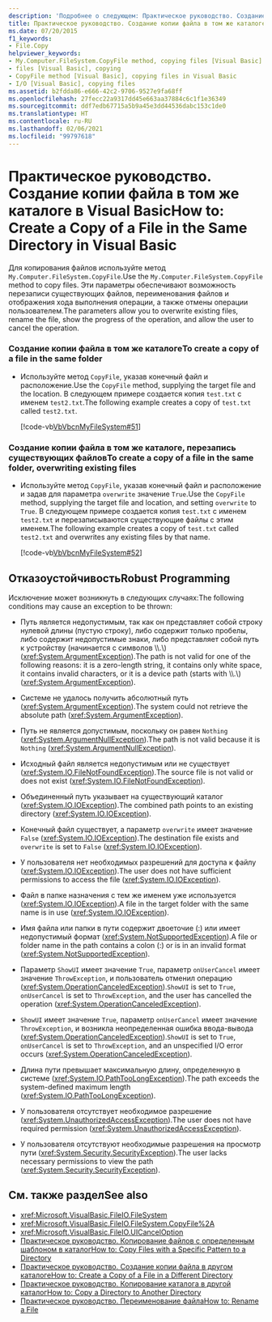 ```yaml
---
description: 'Подробнее о следующем: Практическое руководство. Создание копии файла в том же каталоге в Visual Basic'
title: Практическое руководство. Создание копии файла в том же каталоге
ms.date: 07/20/2015
f1_keywords:
- File.Copy
helpviewer_keywords:
- My.Computer.FileSystem.CopyFile method, copying files [Visual Basic]
- files [Visual Basic], copying
- CopyFile method [Visual Basic], copying files in Visual Basic
- I/O [Visual Basic], copying files
ms.assetid: b2fdda86-e666-42c2-9706-9527e9fa68ff
ms.openlocfilehash: 27fecc22a9317dd45e663aa37884c6c1f1e36349
ms.sourcegitcommit: ddf7edb67715a5b9a45e3dd44536dabc153c1de0
ms.translationtype: HT
ms.contentlocale: ru-RU
ms.lasthandoff: 02/06/2021
ms.locfileid: "99797618"
---
```

# <a name="how-to-create-a-copy-of-a-file-in-the-same-directory-in-visual-basic"></a><span data-ttu-id="5c8a8-103">Практическое руководство. Создание копии файла в том же каталоге в Visual Basic</span><span class="sxs-lookup"><span data-stu-id="5c8a8-103">How to: Create a Copy of a File in the Same Directory in Visual Basic</span></span>

<span data-ttu-id="5c8a8-104">Для копирования файлов используйте метод `My.Computer.FileSystem.CopyFile`.</span><span class="sxs-lookup"><span data-stu-id="5c8a8-104">Use the `My.Computer.FileSystem.CopyFile` method to copy files.</span></span> <span data-ttu-id="5c8a8-105">Эти параметры обеспечивают возможность перезаписи существующих файлов, переименования файлов и отображения хода выполнения операции, а также отмены операции пользователем.</span><span class="sxs-lookup"><span data-stu-id="5c8a8-105">The parameters allow you to overwrite existing files, rename the file, show the progress of the operation, and allow the user to cancel the operation.</span></span>  
  
### <a name="to-create-a-copy-of-a-file-in-the-same-folder"></a><span data-ttu-id="5c8a8-106">Создание копии файла в том же каталоге</span><span class="sxs-lookup"><span data-stu-id="5c8a8-106">To create a copy of a file in the same folder</span></span>  
  
- <span data-ttu-id="5c8a8-107">Используйте метод `CopyFile`, указав конечный файл и расположение.</span><span class="sxs-lookup"><span data-stu-id="5c8a8-107">Use the `CopyFile` method, supplying the target file and the location.</span></span> <span data-ttu-id="5c8a8-108">В следующем примере создается копия `test.txt` с именем `test2.txt`.</span><span class="sxs-lookup"><span data-stu-id="5c8a8-108">The following example creates a copy of `test.txt` called `test2.txt`.</span></span>  
  
     [!code-vb[VbVbcnMyFileSystem#51](~/samples/snippets/visualbasic/VS_Snippets_VBCSharp/VbVbcnMyFileSystem/VB/Class1.vb#51)]  
  
### <a name="to-create-a-copy-of-a-file-in-the-same-folder-overwriting-existing-files"></a><span data-ttu-id="5c8a8-109">Создание копии файла в том же каталоге, перезапись существующих файлов</span><span class="sxs-lookup"><span data-stu-id="5c8a8-109">To create a copy of a file in the same folder, overwriting existing files</span></span>  
  
- <span data-ttu-id="5c8a8-110">Используйте метод `CopyFile`, указав конечный файл и расположение и задав для параметра `overwrite` значение `True`.</span><span class="sxs-lookup"><span data-stu-id="5c8a8-110">Use the `CopyFile` method, supplying the target file and location, and setting `overwrite` to `True`.</span></span> <span data-ttu-id="5c8a8-111">В следующем примере создается копия `test.txt` с именем `test2.txt` и перезаписываются существующие файлы с этим именем.</span><span class="sxs-lookup"><span data-stu-id="5c8a8-111">The following example creates a copy of `test.txt` called `test2.txt` and overwrites any existing files by that name.</span></span>  
  
     [!code-vb[VbVbcnMyFileSystem#52](~/samples/snippets/visualbasic/VS_Snippets_VBCSharp/VbVbcnMyFileSystem/VB/Class1.vb#52)]  
  
## <a name="robust-programming"></a><span data-ttu-id="5c8a8-112">Отказоустойчивость</span><span class="sxs-lookup"><span data-stu-id="5c8a8-112">Robust Programming</span></span>  

 <span data-ttu-id="5c8a8-113">Исключение может возникнуть в следующих случаях:</span><span class="sxs-lookup"><span data-stu-id="5c8a8-113">The following conditions may cause an exception to be thrown:</span></span>  
  
- <span data-ttu-id="5c8a8-114">Путь является недопустимым, так как он представляет собой строку нулевой длины (пустую строку), либо содержит только пробелы, либо содержит недопустимые знаки, либо представляет собой путь к устройству (начинается с символов \\\\.\\) (<xref:System.ArgumentException>).</span><span class="sxs-lookup"><span data-stu-id="5c8a8-114">The path is not valid for one of the following reasons: it is a zero-length string, it contains only white space, it contains invalid characters, or it is a device path (starts with \\\\.\\) (<xref:System.ArgumentException>).</span></span>  
  
- <span data-ttu-id="5c8a8-115">Системе не удалось получить абсолютный путь (<xref:System.ArgumentException>).</span><span class="sxs-lookup"><span data-stu-id="5c8a8-115">The system could not retrieve the absolute path (<xref:System.ArgumentException>).</span></span>  
  
- <span data-ttu-id="5c8a8-116">Путь не является допустимым, поскольку он равен `Nothing` (<xref:System.ArgumentNullException>).</span><span class="sxs-lookup"><span data-stu-id="5c8a8-116">The path is not valid because it is `Nothing` (<xref:System.ArgumentNullException>).</span></span>  
  
- <span data-ttu-id="5c8a8-117">Исходный файл является недопустимым или не существует (<xref:System.IO.FileNotFoundException>).</span><span class="sxs-lookup"><span data-stu-id="5c8a8-117">The source file is not valid or does not exist (<xref:System.IO.FileNotFoundException>).</span></span>  
  
- <span data-ttu-id="5c8a8-118">Объединенный путь указывает на существующий каталог (<xref:System.IO.IOException>).</span><span class="sxs-lookup"><span data-stu-id="5c8a8-118">The combined path points to an existing directory (<xref:System.IO.IOException>).</span></span>  
  
- <span data-ttu-id="5c8a8-119">Конечный файл существует, а параметр `overwrite` имеет значение `False` (<xref:System.IO.IOException>).</span><span class="sxs-lookup"><span data-stu-id="5c8a8-119">The destination file exists and `overwrite` is set to `False` (<xref:System.IO.IOException>).</span></span>  
  
- <span data-ttu-id="5c8a8-120">У пользователя нет необходимых разрешений для доступа к файлу (<xref:System.IO.IOException>).</span><span class="sxs-lookup"><span data-stu-id="5c8a8-120">The user does not have sufficient permissions to access the file (<xref:System.IO.IOException>).</span></span>  
  
- <span data-ttu-id="5c8a8-121">Файл в папке назначения с тем же именем уже используется (<xref:System.IO.IOException>).</span><span class="sxs-lookup"><span data-stu-id="5c8a8-121">A file in the target folder with the same name is in use (<xref:System.IO.IOException>).</span></span>  
  
- <span data-ttu-id="5c8a8-122">Имя файла или папки в пути содержит двоеточие (:) или имеет недопустимый формат (<xref:System.NotSupportedException>).</span><span class="sxs-lookup"><span data-stu-id="5c8a8-122">A file or folder name in the path contains a colon (:) or is in an invalid format (<xref:System.NotSupportedException>).</span></span>  
  
- <span data-ttu-id="5c8a8-123">Параметр `ShowUI` имеет значение `True`, параметр `onUserCancel` имеет значение `ThrowException`, и пользователь отменил операцию (<xref:System.OperationCanceledException>).</span><span class="sxs-lookup"><span data-stu-id="5c8a8-123">`ShowUI` is set to `True`, `onUserCancel` is set to `ThrowException`, and the user has cancelled the operation (<xref:System.OperationCanceledException>).</span></span>  
  
- <span data-ttu-id="5c8a8-124">`ShowUI` имеет значение `True`, параметр `onUserCancel` имеет значение `ThrowException`, и возникла неопределенная ошибка ввода-вывода (<xref:System.OperationCanceledException>).</span><span class="sxs-lookup"><span data-stu-id="5c8a8-124">`ShowUI` is set to `True`, `onUserCancel` is set to `ThrowException`, and an unspecified I/O error occurs (<xref:System.OperationCanceledException>).</span></span>  
  
- <span data-ttu-id="5c8a8-125">Длина пути превышает максимальную длину, определенную в системе (<xref:System.IO.PathTooLongException>).</span><span class="sxs-lookup"><span data-stu-id="5c8a8-125">The path exceeds the system-defined maximum length (<xref:System.IO.PathTooLongException>).</span></span>  
  
- <span data-ttu-id="5c8a8-126">У пользователя отсутствует необходимое разрешение (<xref:System.UnauthorizedAccessException>).</span><span class="sxs-lookup"><span data-stu-id="5c8a8-126">The user does not have required permission (<xref:System.UnauthorizedAccessException>).</span></span>  
  
- <span data-ttu-id="5c8a8-127">У пользователя отсутствуют необходимые разрешения на просмотр пути (<xref:System.Security.SecurityException>).</span><span class="sxs-lookup"><span data-stu-id="5c8a8-127">The user lacks necessary permissions to view the path (<xref:System.Security.SecurityException>).</span></span>  
  
## <a name="see-also"></a><span data-ttu-id="5c8a8-128">См. также раздел</span><span class="sxs-lookup"><span data-stu-id="5c8a8-128">See also</span></span>

- <xref:Microsoft.VisualBasic.FileIO.FileSystem>
- <xref:Microsoft.VisualBasic.FileIO.FileSystem.CopyFile%2A>
- <xref:Microsoft.VisualBasic.FileIO.UICancelOption>
- [<span data-ttu-id="5c8a8-129">Практическое руководство. Копирование файлов с определенным шаблоном в каталог</span><span class="sxs-lookup"><span data-stu-id="5c8a8-129">How to: Copy Files with a Specific Pattern to a Directory</span></span>](how-to-copy-files-with-a-specific-pattern-to-a-directory.md)
- [<span data-ttu-id="5c8a8-130">Практическое руководство. Создание копии файла в другом каталоге</span><span class="sxs-lookup"><span data-stu-id="5c8a8-130">How to: Create a Copy of a File in a Different Directory</span></span>](how-to-create-a-copy-of-a-file-in-a-different-directory.md)
- [<span data-ttu-id="5c8a8-131">Практическое руководство. Копирование каталога в другой каталог</span><span class="sxs-lookup"><span data-stu-id="5c8a8-131">How to: Copy a Directory to Another Directory</span></span>](how-to-copy-a-directory-to-another-directory.md)
- [<span data-ttu-id="5c8a8-132">Практическое руководство. Переименование файла</span><span class="sxs-lookup"><span data-stu-id="5c8a8-132">How to: Rename a File</span></span>](how-to-rename-a-file.md)
